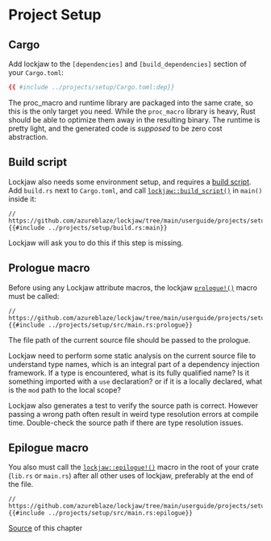# Project Setup

## Cargo

Add lockjaw to the `[dependencies]` and `[build_dependencies]` section of your `Cargo.toml`:

```toml
{{ #include ../projects/setup/Cargo.toml:dep}}
```

The proc_macro and runtime library are packaged into the same crate, so this is the only target you
need. While the `proc_macro` library is heavy, Rust should be able to optimize them away in the
resulting binary. The runtime is pretty light, and the generated code is *supposed* to be zero cost
abstraction.

## Build script

Lockjaw also needs some environment setup, and requires a
[build script](https://doc.rust-lang.org/cargo/reference/build-scripts.html). Add `build.rs` next to
`Cargo.toml`, and
call [`lockjaw::build_script()`](https://docs.rs/lockjaw/latest/lockjaw/fn.build_script.html)
in `main()` inside it:

```rust,no_run,noplayground
// https://github.com/azureblaze/lockjaw/tree/main/userguide/projects/setup/build.rs
{{#include ../projects/setup/build.rs:main}}
```

Lockjaw will ask you to do this if this step is missing.

## Prologue macro

Before using any Lockjaw attribute macros, the
lockjaw [`prologue!()`](https://docs.rs/lockjaw/latest/lockjaw/macro.prologue.html) macro must be
called:

```rust,no_run,noplayground
// https://github.com/azureblaze/lockjaw/tree/main/userguide/projects/setup/src/main.rs
{{#include ../projects/setup/src/main.rs:prologue}}
```

The file path of the current source file should be passed to the prologue.

Lockjaw need to perform some static analysis on the current source file to understand type names,
which is an integral part of a dependency injection framework. If a type is encountered, what is its
fully qualified name? Is it something imported with a `use` declaration? or if it is a locally
declared, what is the `mod` path to the local scope?

Lockjaw also generates a test to verify the source path is correct. However passing a wrong path
often result in weird type resolution errors at compile time. Double-check the source path if there
are type resolution issues.

## Epilogue macro

You also must call
the [`lockjaw::epilogue!()`](https://docs.rs/lockjaw/latest/lockjaw/macro.epilogue.html) macro in the
root of your crate (`lib.rs` or
`main.rs`) after all other uses of lockjaw, preferably at the end of the file.

```rust,no_run,noplayground
// https://github.com/azureblaze/lockjaw/tree/main/userguide/projects/setup/src/main.rs
{{#include ../projects/setup/src/main.rs:epilogue}}
```

[Source](https://github.com/azureblaze/lockjaw/tree/main/userguide/projects/setup/) of this chapter